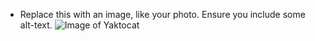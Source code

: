 - Replace this with an image, like your photo. Ensure you include some alt-text.
![Image of Yaktocat](https://octodex.github.com/images/yaktocat.png)
